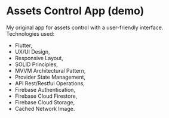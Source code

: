 # Assets Control App (demo)

My original app for assets control with a user-friendly interface. Technologies used:
* Flutter,
* UX/UI Design,
* Responsive Layout,
* SOLID Principles,
* MVVM Architectural Pattern,
* Provider State Management,
* API Rest/Restful Operations,
* Firebase Authentication,
* Firebase Cloud Firestore,
* Firebase Cloud Storage,
* Cached Network Image.
